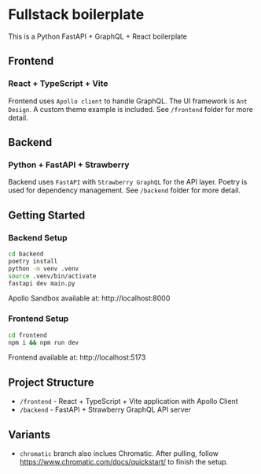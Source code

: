 # Fullstack boilerplate

This is a Python FastAPI + GraphQL + React boilerplate

## Frontend

### React + TypeScript + Vite

Frontend uses `Apollo client` to handle GraphQL. The UI framework is `Ant Design`. A custom theme example is included. See `/frontend` folder for more detail.

## Backend

### Python + FastAPI + Strawberry

Backend uses `FastAPI` with `Strawberry GraphQL` for the API layer. Poetry is used for dependency management. See `/backend` folder for more detail.

## Getting Started

### Backend Setup

```bash
cd backend
poetry install
python -m venv .venv
source .venv/bin/activate
fastapi dev main.py
```

Apollo Sandbox available at: http://localhost:8000

### Frontend Setup

```bash
cd frontend
npm i && npm run dev
```

Frontend available at: http://localhost:5173

## Project Structure

-   `/frontend` - React + TypeScript + Vite application with Apollo Client
-   `/backend` - FastAPI + Strawberry GraphQL API server

## Variants

-   `chromatic` branch also inclues Chromatic. After pulling, follow https://www.chromatic.com/docs/quickstart/ to finish the setup.

